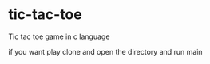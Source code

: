 # tic-tac-toe
Tic tac toe game in c language

if you want play clone and open the directory and run main 

